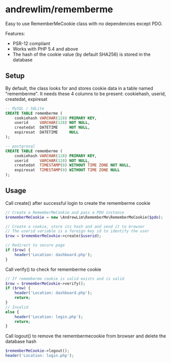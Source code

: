 # andrewlim/rememberme

Easy to use RememberMeCookie class with no dependencies except PDO.

Features:
- PSR-12 compliant
- Works with PHP 5.4 and above
- The hash of the cookie value (by default SHA256) is stored in the database

## Setup

By default, the class looks for and stores cookie data in a table named "rememberme".
It needs these 4 columns to be present: cookiehash, userid, createdat, expiresat

```sql
-- MySQL / SQLite
CREATE TABLE rememberme (
    cookiehash VARCHAR(128) PRIMARY KEY,
    userid     VARCHAR(128) NOT NULL,
    createdat  DATETIME     NOT NULL,
    expiresat  DATETIME     NULL
);
```

```sql
-- postgresql
CREATE TABLE rememberme (
    cookiehash VARCHAR(128) PRIMARY KEY,
    userid     VARCHAR(128) NOT NULL,
    createdat  TIMESTAMP(0) WITHOUT TIME ZONE NOT NULL,
    expiresat  TIMESTAMP(0) WITHOUT TIME ZONE NULL
);
```

## Usage

Call create() after successful login to create the rememberme cookie

```php
// Create a RememberMeCookie and pass a PDO instance
$rememberMeCookie = new \AndrewLim\RememberMe\RememberMeCookie($pdo);

// Create a cookie, store its hash and and send it to browser
// The userid variable is a foreign key id to identify the user
$row = $rememberMeCookie->create($userid);

// Redirect to secure page
if ($row) {
    header('Location: dashboard.php');
}

```

Call verify() to check for rememberme cookie

```php
// If rememberme cookie is valid exists and is valid
$row = $rememberMeCookie->verify();
if ($row) {
    header('Location: dashboard.php');
    return;
}
// Invalid
else {
    header('Location: login.php');
    return;
}

```

Call logout() to remove the remembermecookie from browser and delete the database hash
```php
$rememberMeCookie->logout();
header('Location: login.php');
```